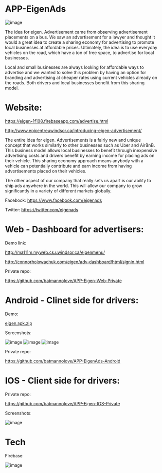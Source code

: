 # APP-EigenAds


![image](https://cloud.githubusercontent.com/assets/6482545/25625482/a0ec31c2-2f2a-11e7-8d6f-866d1c742456.png)


  The idea for eigen. Advertisement came from observing advertisement placements on a bus. We saw an advertisement for a lawyer and thought it would a great idea  to create a sharing economy for advertising to promote local businesses at affordable prices. Ultimately, the idea is to use everyday vehicles on the road, which have a ton of free space, to advertise for local businesses.



  Local and small businesses are always looking for affordable ways to advertise and we wanted to solve this problem by having an option for branding and advertising at cheaper rates using current vehicles already on the roads. Both drivers and local businesses benefit from this sharing model.

# Website:


https://eigen-1f108.firebaseapp.com/advertise.html


http://www.epicentreuwindsor.ca/introducing-eigen-advertisement/


  The entire idea for eigen. Advertisements is a fairly new and unique concept that works similarly to other businesses such as Uber and AirBnB. This business model allows local businesses to benefit through inexpensive advertising costs and  drivers benefit by earning income for placing ads on their vehicle. This sharing economy approach means anybody with a vehicle can potentially contribute and earn income from having advertisements placed on their vehicles.
  
  

  The other aspect of our company that really sets us apart is our ability to ship ads anywhere in the world. This will allow our company to grow significantly in a variety of different markets globally.


Facebook: https://www.facebook.com/eigenads


Twitter: https://twitter.com/eigenads


# Web - Dashboard for advertisers:


Demo link:


http://ma111m.myweb.cs.uwindsor.ca/eigenmenu/



http://connorholowachuk.com/eigen/adv-dashboard/html/signin.html



Private repo:


https://github.com/batmannolove/APP-Eigen-Web-Private



# Android - Clinet side for drivers:


Demo:

[eigen.apk.zip](https://github.com/batmannolove/APP-EigenAds/files/971231/eigen.apk.zip)


Screenshots:

![image](https://cloud.githubusercontent.com/assets/6482545/25627904/35bc68ba-2f32-11e7-97e7-e16731ddb492.png)
![image](https://cloud.githubusercontent.com/assets/6482545/25627929/4be11c1c-2f32-11e7-873e-d410eea504fd.png)
![image](https://cloud.githubusercontent.com/assets/6482545/25627968/704c4b3a-2f32-11e7-8a69-30982199b2f1.png)


Private repo:


https://github.com/batmannolove/APP-EigenAds-Android



# IOS - Client side for drivers:



Private repo:


https://github.com/batmannolove/APP-Eigen-IOS-Private


Screenshots:


![image](https://cloud.githubusercontent.com/assets/6482545/25629361/4af1a768-2f37-11e7-9952-4f1b13f3b9c8.png)




# Tech


Firebase 


![image](https://cloud.githubusercontent.com/assets/6482545/25629630/2b51a736-2f38-11e7-9690-5b7592c4dfc6.png)



